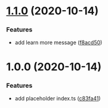 # [1.1.0](https://github.com/eliasnorrby/ecfg/compare/v1.0.0...v1.1.0) (2020-10-14)


### Features

* add learn more message ([f8acd50](https://github.com/eliasnorrby/ecfg/commit/f8acd50e20a632db9bd7e83766e40ea0bc84997f))

# 1.0.0 (2020-10-14)


### Features

* add placeholder index.ts ([c83fa41](https://github.com/eliasnorrby/ecfg/commit/c83fa41d09dab9dddc987479307de1224132ce41))
